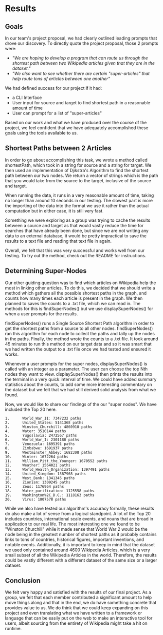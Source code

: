  # Results #
 
 ## Goals ##
 
 In our team's project proposal, we had clearly outlined leading prompts that drove our discovery. To directly quote the project proposal, those 2 prompts were: 
 - *"We are hoping to develop a program that can route us through the shortest path between two Wikipedia articles given that they are in the dataset."*
 - *"We also want to see whether there are certain "super-articles" that help route tons of articles between one another"*
 
 We had defined success for our project if it had: 
 - a CLI Interface
 - User input for source and target to find shortest path in a reasonable amount of time
 - User can prompt for a list of "super-articles"
 
 Based on our work and what we have produced over the course of the project, we feel confident that we have adequately accomplished these goals using the tools available to us. 
 
## Shortest Paths between 2 Articles

In order to go about accomplishing this task, we wrote a method called shortestPath, which took in a string for source and a string for target. We then used an implementation of Djikstra's Algorithm to find the shortest path between our two nodes. We return a vector of strings which is the path that you would take from the source to the target, inclusive of the source and target. 

When running the data, it runs in a very reasonable amount of time, taking no longer than around 10 seconds in our testing. The slowest part is more the importing of the data into the format we use it rather than the actual computation but in either case, it is still very fast. 

Something we were exploring as a group was trying to cache the results between a source and target as that would vastly reduce the time for searches that have already been done, but since we are not writing any data to an external database, it would be pretty impractical to save the results to a text file and reading that text file in again. 

Overall, we felt that this was very successful and works well from our testing. To try out the method, check out the README for instructions. 

## Determining Super-Nodes

Our other guiding question was to find which articles on Wikipedia help the most in linking other articles. To do this, we decided that we should write a method which gathers all the possible shortest paths in the graph, and counts how many times each article is present in the graph. We then planned to saves the counts to a .txt file, which we can read in. The methods for this is findSuperNodes() but we use displaySuperNodes() for when a user prompts for the results. 

findSuperNodes() runs a Single Source Shortest Path algorithm in order to get the shortest paths from a source to all other nodes. findSuperNodes() ran this algorithm for each node to collect the paths and tally up the nodes in the paths. Finally, the method wrote the counts to a .txt file. It took around 45 minutes to run this method on our target data and so it was smart that we had written the output to a .txt file once we had tested and ensured it works.

 Whenever a user prompts for the super nodes, displaySuperNodes() is called with an integer as a parameter. The user can choose the top Nth nodes they want to view. displaySuperNodes() then prints the results into the terminal in a very quick interval of time. We could have added summary statistics about the counts, to add some more interesting commentary on the dataset but we felt that we had still derived solid analysis from what we found.  

Now, we would like to share our findings of the our "super nodes". We have included the Top 20 here. 

	1.      World_War_II: 7347232 paths
	2.      United_States: 5141368 paths
	3.      Winston_Churchill: 4860910 paths
	4.      Water: 3510144 paths
	5.      Yugoslavia: 2472567 paths
	6.      World_War_I: 2301180 paths
	7.      Venezuela: 1695391 paths
	8.      Zimbabwe: 1691937 paths
	9.      Westminster_Abbey: 1682308 paths
	10.     Winter: 1672264 paths
	11.     William_Pitt_the_Younger: 1670552 paths
	12.     Weather: 1564021 paths
	13.     World_Health_Organization: 1397491 paths
	14.     United_Kingdom: 1387968 paths
	15.     West_Bank: 1341345 paths
	16.     Zionism: 1309245 paths
	17.     Zeus: 1176964 paths
	18.     Water_purification: 1125558 paths
	19.     Washington%2C_D.C.: 1118163 paths
	20.     Virus: 1007578 paths


While we also have tested our algorithm's accuracy formally, these results do also make a lot of sense from a logical standpoint. A lot of the Top 20 includes countries, international scale events, and nouns that are broad in application to our real life. The most interesting one we found to be "Winston Churchill" while it made sense that World War 2 would be the node being in the greatest number of shortest paths as it probably contains links to tons of countries, historical figures, important inventions, and notable events. Additionally, it is important to keep in mind that the dataset we used only contained around 4600 Wikipedia Articles, which is a very small subset of all the Wikipedia Articles in the world. Therefore, the results could be vastly different with a different dataset of the same size or a larger dataset.

## Conclusion	
We felt very happy and satisfied with the results of our final project. As a group, we felt that each member contributed a significant amount to help move things along and that in the end, we do have something concrete that provides value to us. We do think that we could keep expanding on this project and even translating what we have written to a framework or language that can be easily put on the web to make an interactive tool for users, albeit sourcing from the entirety of Wikipedia might take a hit on runtime.
